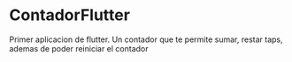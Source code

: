 # ContadorFlutter
Primer aplicacion de flutter. Un contador que te permite sumar, restar taps, ademas de poder reiniciar el contador
